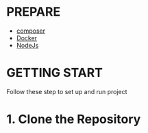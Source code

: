 # PREPARE
- [composer]('https://getcomposer.org/download/')
- [Docker]('https://docs.docker.com/desktop/setup/install/windows-install/')
- [NodeJs]('https://nodejs.org/en')

# GETTING START 

Follow these step to set up and run project

# 1. Clone the Repository
